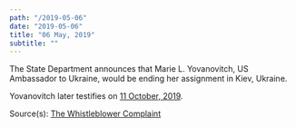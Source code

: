 ```yaml
---
path: "/2019-05-06"
date: "2019-05-06"
title: "06 May, 2019"
subtitle: ""
---
```


The State Department announces that Marie L. Yovanovitch, US Ambassador to Ukraine, would be ending her assignment in Kiev, Ukraine.

Yovanovitch later testifies on [11 October, 2019](#2019-10-11).

<span class="sources">

Source(s): [The Whistleblower Complaint](https://www.nytimes.com/interactive/2019/09/26/us/politics/whistle-blower-complaint.html)

</span>